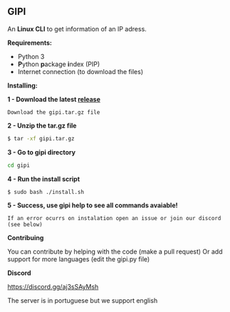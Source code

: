 GIPI
---
An **Linux CLI** to get information of an IP adress.

**Requirements:** 
- Python 3 
- **P**ython **p**ackage **i**ndex (PIP)
- Internet connection (to download the files)

**Installing:**

**1 - Download the latest [release](https://github.com/davidcanas/gipi/releases)**
```
Download the gipi.tar.gz file
``` 

**2 - Unzip the tar.gz file**
```sh
$ tar -xf gipi.tar.gz
```

**3 - Go to gipi directory**
```sh
cd gipi
```

**4 - Run the install script**
```sh
$ sudo bash ./install.sh 
```

**5 - Success, use gipi help to see all commands avaiable!**
```
If an error ocurrs on instalation open an issue or join our discord (see below)
```

**Contribuing**

You can contribute by helping with the code (make a pull request)
Or add support for more languages ​​(edit the gipi.py file)


**Discord**

https://discord.gg/aj3sSAyMsh

The server is in portuguese but we support english
